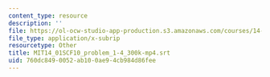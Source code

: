 ```yaml
---
content_type: resource
description: ''
file: https://ol-ocw-studio-app-production.s3.amazonaws.com/courses/14-01sc-principles-of-microeconomics-fall-2011/760dc8490052ab100ae94cb984d86fee_MIT14_01SCF10_problem_1-4_300k-mp4.srt
file_type: application/x-subrip
resourcetype: Other
title: MIT14_01SCF10_problem_1-4_300k-mp4.srt
uid: 760dc849-0052-ab10-0ae9-4cb984d86fee
---
```

